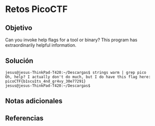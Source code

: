 # Retos PicoCTF


## Objetivo 

Can you invoke help flags for a tool or binary? This program has extraordinarily helpful information.
## Solución 

```
jesus@jesus-ThinkPad-T420:~/Descargas$ strings warm | grep pico
Oh, help? I actually don't do much, but I do have this flag here: picoCTF{b1scu1ts_4nd_gr4vy_30e77291}
jesus@jesus-ThinkPad-T420:~/Descargas$ 
```

## Notas adicionales 

## Referencias 

